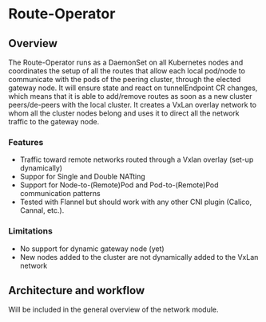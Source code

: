 # Route-Operator
## Overview
The Route-Operator runs as a DaemonSet on all Kubernetes nodes and coordinates the setup of all the routes that allow each local pod/node to communicate with the pods of the peering cluster, through the elected gateway node.
It will ensure state and react on tunnelEndpoint CR changes, which means that it is able to add/remove routes as soon as a new cluster peers/de-peers with the local cluster.
It creates a VxLan overlay network to whom all the cluster nodes belong and uses it to direct all the network traffic to the gateway node.

### Features
* Traffic toward remote networks routed through a Vxlan overlay (set-up dynamically)
* Suppor for Single and Double NATting
* Support for Node-to-(Remote)Pod and Pod-to-(Remote)Pod communication patterns
* Tested with Flannel but should work with any other CNI plugin (Calico, Cannal, etc.).

### Limitations
* No support for dynamic gateway node (yet)
* New nodes added to the cluster are not dynamically added to the VxLan network

## Architecture and workflow
Will be included in the general overview of the network module.
